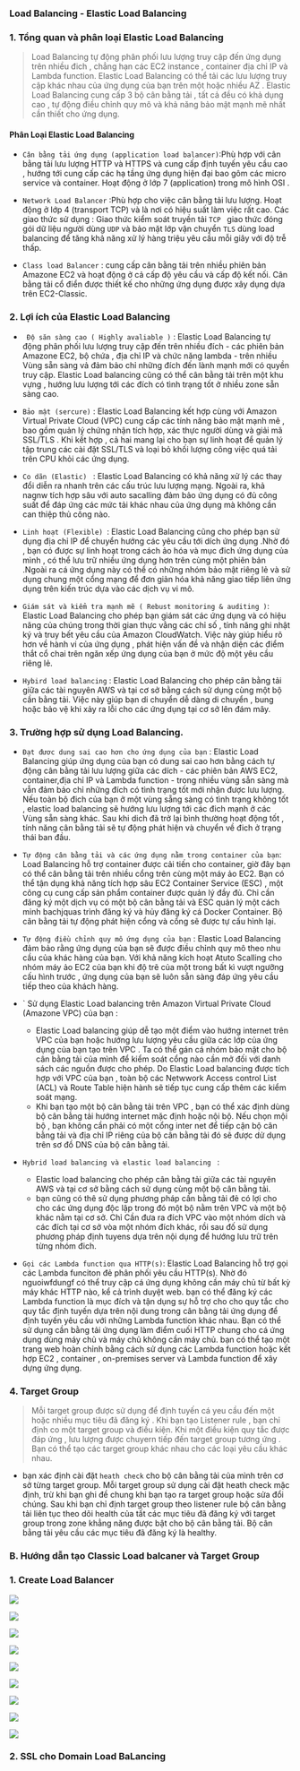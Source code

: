 ### Load Balancing - Elastic Load Balancing
### 1. Tổng quan và phân loại Elastic Load Balancing
> Load Balancing tự động phân phối lưu lượng truy cập đến ứng dụng trên nhiều đich , chẳng hạn các EC2 instance , container
địa chỉ IP và Lambda function. Elastic Load Balancing có thể tải các lưu lượng truy cập khác nhau của ứng dụng của bạn trên
một hoặc nhiều AZ . Elastic Load Balancing cung cấp 3 bộ cân bằng tải , tất cả đều có khả dụng cao , tự động điều chỉnh
quy mô và khả năng bảo mật mạnh mẽ nhất cần thiết cho ứng dụng.

#### Phân Loại Elastic Load Balancing

- ` Cân bằng tải ứng dụng (application load balancer) `:Phù hợp với cân bằng tải lưu lượng HTTP và HTTPS và cung cấp định tuyến
yêu cầu cao , hướng tới cung cấp các hạ tầng ứng dụng hiện đại bao gôm các micro service và container. Hoạt động ở lớp 7 (application)
trong mô hình OSI .

- ` Network Load Balancer ` :Phù hợp cho việc cân bằng tải lưu lượng. Hoạt động ở lớp 4 (transport TCP) và là nơi có hiệu suất làm việc
rất cao. Các giao thức sử dụng : Giao thức kiểm soát truyền tải `TCP ` giao thức đóng gói dữ liệu người dùng ` UDP ` và
bảo mặt lớp vận chuyển `TLS` dùng load balancing để tăng khả năng xử lý hàng triệu yêu cầu mỗi giây với độ trễ thấp.

- ` Class load Balancer ` : cung cấp cân bằng tải trên nhiều phiên bản Amazone EC2 và hoạt động ở cả cấp độ yêu cầu và cấp độ kết nối. Cân
bằng tải cổ điển được thiết kế cho những ứng dụng được xây dụng dựa trên EC2-Classic.

### 2. Lợi ích của Elastic Load Balancing

- ` Độ săn sàng cao ( Highly avaliable )` : Elastic Load Balancing tự động phân phối lưu lượng truy cập đến trên nhiều đích - các phiên bản Amazone EC2,
bộ chứa , địa chỉ IP và chức năng lambda - trên nhiều Vùng sẵn sàng vả đảm bảo chỉ những đích đến lành mạnh mới có quyền truy cập. Elastic Load balancing 
cũng có thể cân bằng tải trên một khu vựng , hướng lưu lượng tới các đích có tình trạng tốt ở nhiều zone sẵn sàng cao.

- ` Bảo mật (sercure) ` : Elastic Load Balancing kết hợp cùng với Amazon Virtual Private Cloud (VPC) cung cấp các tính năng bảo mật mạnh mẽ , bao gồm quản
lý chứng nhận tích hợp, xác thực người dùng và giải mã SSL/TLS . Khi kết hợp , cả hai mang lại cho bạn sự linh hoạt để quản lý tập trung các cài đặt SSL/TLS
và loại bỏ khối lượng công việc quá tải trên CPU khỏi các ứng dụng.

- `Co dãn (Elastic) ` : Elastic Load Balancing có khả năng xử lý các thay đổi diễn ra nhanh trên các cấu trúc lưu lượng mạng. Ngoài ra, khả nagnw tích hợp
sâu với auto sacalling đảm bảo ứng dụng có đủ công suất để đáp ứng các mức tải khác nhau của ứng dụng mà không cần can thiệp thủ công nào.

- `Linh hoạt (Flexible) `: Elastic Load Balancing cũng cho phép bạn sử dụng địa chỉ IP để chuyển hướng các yêu cầu tới dích ứng dụng .Nhờ đó , bạn có được
sự linh hoạt trong cách ảo hóa và mục đich ứng dụng của mình , có thể lưu trữ nhiều ứng dụng hơn trên cùng một phiên bản .Ngoài ra cá ứng dụng này
có thể có những nhóm bảo mật riêng lẻ và sử dụng chung một cổng mạng để đơn giản hóa khả năng giao tiếp liên ứng dụng trên kiến trúc dựa vào các dịch vụ vi mô.

- ` Giám sát và kiểm tra mạnh mẽ ( Rebust monitoring & auditing ) `: Elastic Load Balancing cho phép bạn giám sát các ứng dụng và có hiệu năng của chúng trong
thời gian thực vằng các chỉ số , tính năng ghi nhật ký và truy bết yêu cầu của Amazon CloudWatch. Việc này giúp hiểu rõ hơn về hành vi của ứng dụng , phát hiện 
vấn đề và nhận diện các điểm thắt cổ chai trên ngăn xếp ứng dụng của bạn ở mức độ một yêu cầu riêng lẻ.

- ` Hybird load balancing ` : Elastic Load Balancing cho phép cân bằng tải giữa các tài nguyên AWS và tại cơ sở bằng cách sử dụng cùng một bộ cần bằng tải. Việc
này giúp bạn di chuyển dễ dàng di chuyển , bung hoặc bảo vệ khi xảy ra lỗi cho các ứng dụng tại cơ sở lên đám mây.

### 3. Trường hợp sử dụng Load Balancing.

- ` Đạt đươc dung sai cao hơn cho ứng dụng của bạn ` : Elastic Load Balancing giúp ứng dụng của bạn có dung sai cao hơn bằng cách tự động cân bằng tải lưu lượng
giữa các dích - các phiên bản AWS EC2, container,địa chỉ IP và Lambda function - trong nhiều vùng sẵn sàng mà vẫn đảm bảo chỉ những đích có tình trạng tốt mới 
nhận được lưu lượng. Nếu toàn bộ đich của bạn ở một vùng sẵng sàng có tình trạng không tốt , elastic load balancing sẽ hướng lưu lượng tới các đich mạnh ở các
Vùng sẵn sàng khác. Sau khi dich đã trở lại bình thường hoạt động tốt , tính năng cân bằng tải sẽ tự động phát hiện và chuyển về đich ở trạng thái ban đầu.

- ` Tự động cân bằng tải và các ứng dụng nằm trong container của bạn `: Load Balancing hỗ trợ container được cải tiến cho container, giờ đây bạn có thể cân 
bằng tải trên nhiều cổng trên cùng một máy ảo EC2. Bạn có thể tận dụng khả năng tích hợp sâu EC2 Container Service (ESC) , một công cụ cung cấp sản phẩm container
được quản lý đầy đủ. Chỉ cần đăng ký một dịch vụ có một bộ cân bằng tải và ESC quản lý một cách minh bachjquas trình đăng ký và hủy đăng ký cá Docker Container.
Bộ cân bằng tải tự động phát hiện cổng và cổng sẽ được tự cấu hình lại.

-  ` Tự động điều chỉnh quy mô ứng dụng của bạn ` : Elastic Load Balancing đảm bảo rằng ứng dụng của bạn sẽ được điều chỉnh quy mô theo nhu cầu của khác hàng của bạn.
Với khả năng kích hoạt Atuto Scalling cho nhóm máy ảo EC2 của bạn khi độ trẽ của một trong bất kì vượt ngưỡng cấu hình trước , ứng dụng của bạn sẽ luôn sẵn sàng
đáp ứng yêu cầu tiếp theo của khách hàng.

- ` Sử dụng Elastic Load balancing trên Amazon Virtual Private Cloud (Amazone VPC) của bạn :
	- Elastic Load balancing giúp dễ tạo một điểm vào hướng internet trên VPC của bạn hoặc hướng lưu lượng yêu cầu giữa các lớp của ứng dụng của bạn tạo trên VPC .
Ta có thể gán cá nhóm bảo mật cho bộ cân bằng tải của mình để kiểm soát cổng nào cần mở đối với danh sách các nguồn được cho phép. Do Elastic Load balancing được tích
hợp với VPC của bạn , toàn bộ các Netwwork Access control List (ACL) và Route Table hiện hành sẽ tiếp tục cung cấp thêm các kiểm soát mạng.
	- Khi bạn tạo một bộ cân bằng tải trên VPC , bạn có thể xác định dùng bộ cân bằng tải hướng internet mặc định hoặc nội bộ. Nếu chọn mội bộ , bạn không cần
phải có một cổng inter net để tiếp cận bộ cân bằng tải và địa chỉ IP riêng của bộ cân bằng tải đó sẽ được dử dụng trên sơ đồ DNS của bộ cân bằng tải.


- `Hybrid load balancing và elastic load balancing ` : 
	- Elastic load balancing cho phép cân bằng tải giữa các tài nguyên AWS và tại cơ sở bằng cách sử dụng cùng một bộ cân bằng tải.
	- bạn cũng có thê sử dụng phương pháp cần bằng tải đẻ có lợi cho cho các ứng dụng độc lập trong đó một bộ nằm trên VPC và một bộ khác nằm tại cơ sở. Chỉ
Cần đưa ra đích VPC vào một nhóm dích và các đích tại cơ sở vòa một nhóm đích khác, rồi sau đố sử dụng phương pháp định tuyens dựa trên nội dụng để hướng
lưu trữ trên từng nhóm đich.

- ` Gọi các Lambda function qua HTTP(s) `: Elastic Load Balancing hỗ trợ gọi các Lambda funciton đẻ phân phối yêu cầu HTTP(s). Nhờ đó nguoiwfdungf có thể truy cập 
cá ứng dụng không cần máy chủ từ bất kỳ máy khác HTTP nào, kể cả trình duyệt web. bạn có thể đăng ký các Lambda function là mục đích và tận dụng sự hỗ trợ cho cho 
quy tắc cho quy tắc định tuyến dựa trên nội dung trong cân bằng tải ứng dụng  để định tuyến yêu cầu với những Lambda function khác nhau. Bạn có thể sử dụng cần
bằng tải ứng dụng làm điểm cuối HTTP chung cho cá ứng dụng dùng máy chủ và máy chủ không cần máy chủ. bạn có thể tạo một trang web hoàn chỉnh bằng cách sử dụng
các Lambda function hoặc kết hợp EC2 , container , on-premises server và Lambda function để xây dựng ứng dụng.



### 4. Target Group
> Mỗi target group được sử dụng để định tuyến cá yeu cầu đến một hoặc nhiều mục tiêu đã đăng ký . Khi bạn tạo Listener rule , bạn chỉ định co một target group
và điều kiện. Khi một điều kiện quy tắc được đáp ứng , lưu lượng được chuyern tiếp đến target group tương ứng . Bạn có thể tạo các target group khác nhau cho
các loại yêu cầu khác nhau.

- bạn xác định cài đặt `heath check` cho bộ cân bằng tải của mình trên cơ sở từng target group. Mỗi target group sử dụng cài đặt heath check mặc định, trừ khi
bạn ghi đề chung khi bạn tạo ra target group hoặc sửa đổi chúng. Sau khi bạn chỉ định target group theo listener rule bộ cân bằng tải liên tục theo dõi health
của tất các mục tiêu đã đăng ký với target group trong zone khẳng năng được bật cho bộ cân bằng tải. Bộ cân bằng tải yêu cầu các mục tiêu đã đăng ký là healthy.

 
### B. Hướng dẫn tạo Classic Load balcaner và Target Group

### 1. Create Load Balancer

![](../images/ec2/load_balancing/3.png)

![](../images/ec2/load_balancing/4.png)

![](../images/ec2/load_balancing/5.png)

![](../images/ec2/load_balancing/6.png)

![](../images/ec2/load_balancing/7.png)

![](../images/ec2/load_balancing/8.png)

![](../images/ec2/load_balancing/9.png)

![](../images/ec2/load_balancing/10.png)

![](../images/ec2/load_balancing/11.png)


### 2. SSL cho Domain Load BaLancing















































